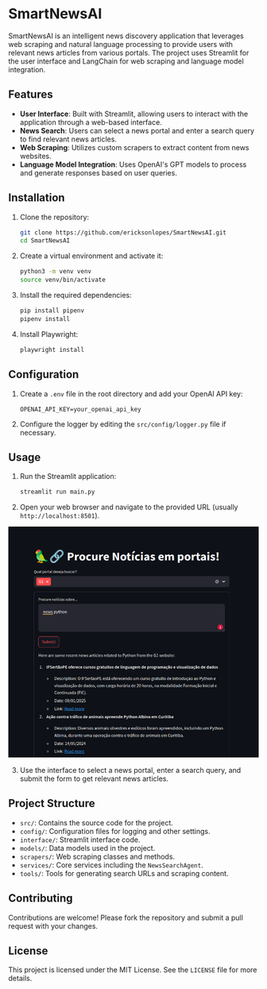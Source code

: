 # SmartNewsAI

SmartNewsAI is an intelligent news discovery application that leverages web scraping and natural language processing to provide users with relevant news articles from various portals. The project uses Streamlit for the user interface and LangChain for web scraping and language model integration.

## Features

- **User Interface**: Built with Streamlit, allowing users to interact with the application through a web-based interface.
- **News Search**: Users can select a news portal and enter a search query to find relevant news articles.
- **Web Scraping**: Utilizes custom scrapers to extract content from news websites.
- **Language Model Integration**: Uses OpenAI's GPT models to process and generate responses based on user queries.

## Installation

1. Clone the repository:
    ```sh
    git clone https://github.com/ericksonlopes/SmartNewsAI.git
    cd SmartNewsAI
    ```

2. Create a virtual environment and activate it:
    ```sh
    python3 -m venv venv
    source venv/bin/activate
    ```

3. Install the required dependencies:
    ```sh
    pip install pipenv
    pipenv install
    ```

4. Install Playwright:
    ```sh
    playwright install
    ```

## Configuration

1. Create a `.env` file in the root directory and add your OpenAI API key:
    ```env
    OPENAI_API_KEY=your_openai_api_key
    ```

2. Configure the logger by editing the `src/config/logger.py` file if necessary.

## Usage

1. Run the Streamlit application:
    ```sh
    streamlit run main.py
    ```

2. Open your web browser and navigate to the provided URL (usually `http://localhost:8501`).

<div align="center">
    <img src="doc/app.png" alt="app.png">
</div>

3. Use the interface to select a news portal, enter a search query, and submit the form to get relevant news articles.

## Project Structure

- `src/`: Contains the source code for the project.
- `config/`: Configuration files for logging and other settings.
- `interface/`: Streamlit interface code.
- `models/`: Data models used in the project.
- `scrapers/`: Web scraping classes and methods.
- `services/`: Core services including the `NewsSearchAgent`.
- `tools/`: Tools for generating search URLs and scraping content.

## Contributing

Contributions are welcome! Please fork the repository and submit a pull request with your changes.

## License

This project is licensed under the MIT License. See the `LICENSE` file for more details.